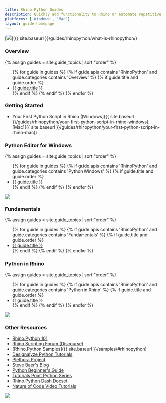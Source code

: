 ```yaml
---
title: Rhino.Python Guides
description: Quickly add functionality to Rhino or automate repetitive tasks.
platforms: ['Windows', 'Mac']
layout: guide-homepage
---
```


<!--the .snagit project for this image can be found next to the image -->
[<img src="{{ site.baseurl }}/images/rhinopython-guides-col1.png">]({{ site.baseurl }}/guides/rhinopython/what-is-rhinopython/)

### Overview

<div class="trigger">
  {% assign guides = site.guide_topics | sort:"order" %}
  <ul>
  {% for guide in guides %}
    {% if guide.apis contains 'RhinoPython' and guide.categories contains 'Overview' %}
      {% if guide.title and guide.order %}
        <li><a class="page-link" href="{{ guide.url | prepend: site.baseurl }}" title="{{ guide.description }}">{{ guide.title }}</a></li>
      {% endif %}
    {% endif %}
  {% endfor %}
  </ul>
</div>

### Getting Started

- Your First Python Script in Rhino ([Windows]({{ site.baseurl }}/guides/rhinopython/your-first-python-script-in-rhino-windows), [Mac]({{ site.baseurl }}/guides/rhinopython/your-first-python-script-in-rhino-mac))

### Python Editor for Windows

<div class="trigger">
  {% assign guides = site.guide_topics | sort:"order" %}
  <ul>
  {% for guide in guides %}
    {% if guide.apis contains 'RhinoPython' and guide.categories contains 'Python Windows' %}
      {% if guide.title and guide.order %}
        <li><a class="page-link" href="{{ guide.url | prepend: site.baseurl }}" title="{{ guide.description }}">{{ guide.title }}</a></li>
      {% endif %}
    {% endif %}
  {% endfor %}
  </ul>
</div>


<!--column-->

<!--the .snagit project for this image can be found next to the image -->
[<img src="{{ site.baseurl }}/images/rhinopython-guides-col2.png">](https://docs.python.org/2/tutorial/index.html)

### Fundamentals

<div class="trigger">
  {% assign guides = site.guide_topics | sort:"order" %}
  <ul>
  {% for guide in guides %}
    {% if guide.apis contains 'RhinoPython' and guide.categories contains 'Fundamentals' %}
      {% if guide.title and guide.order %}
        <li><a class="page-link" href="{{ guide.url | prepend: site.baseurl }}" title="{{ guide.description }}">{{ guide.title }}</a></li>
      {% endif %}
    {% endif %}
  {% endfor %}
  </ul>
</div>

### Python in Rhino

<div class="trigger">
  {% assign guides = site.guide_topics | sort:"order" %}
  <ul>
  {% for guide in guides %}
    {% if guide.apis contains 'RhinoPython' and guide.categories contains 'Python in Rhino' %}
      {% if guide.title and guide.order %}
        <li><a class="page-link" href="{{ guide.url | prepend: site.baseurl }}" title="{{ guide.description }}">{{ guide.title }}</a></li>
      {% endif %}
    {% endif %}
  {% endfor %}
  </ul>
</div>


<!--column-->

<!--the .snagit project for this image can be found next to the image -->
[<img src="{{ site.baseurl }}/images/rhinopython-guides-col3.png">](http://www.rhino3d.com/download/IronPython/5.0/RhinoPython101)

### Other Resources

- [Rhino.Python 101](http://download.rhino3d.com/IronPython/5.0/RhinoPython101/)
- [Rhino Scripting Forum (Discourse)](http://discourse.mcneel.com/c/scripting)
- [Rhino.Python Samples]({{ site.baseurl }}/samples/#rhinopython)
- [Designalyze Python Tutorials](http://designalyze.com/)
- [Plethora Project](http://www.plethora-project.com/2011/09/12/rhino-python-tutorials/)
- [Steve Baer's Blog](http://stevebaer.wordpress.com/category/python/)
- [Python Beginner's Guide](http://wiki.python.org/moin/BeginnersGuide/Programmers)
- [Tutorials Point Python Series](http://www.tutorialspoint.com/python/index.htm)
- [Rhino.Python Dash Docset](http://discourse.mcneel.com/t/rhino-python-dash-docset/6399)
- [Nature of Code Video Tutorials](http://www.youtube.com/watch?v=Kyi_K85Gsm4&list=PL5Up_u-XkWgP7nB7XIevMTyBCZ7pvLBGP)


<!--column-->

<!--the .snagit project for this image can be found next to the image -->
[<img src="{{ site.baseurl }}/images/rhinopython-guides-col3.png">](http://www.rhino3d.com/download/IronPython/5.0/RhinoPython101)

